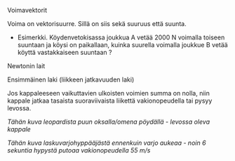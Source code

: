 Voimavektorit

Voima on vektorisuurre. Sillä on siis sekä suuruus että suunta.

 * Esimerkki. Köydenvetokisassa joukkua A vetää 2000 N voimalla toiseen suuntaan ja köysi on paikallaan, kuinka suurella voimalla joukkue B vetää köyttä vastakkaiseen suuntaan ? 
 

Newtonin lait

Ensimmäinen laki (liikkeen jatkavuuden laki)

Jos kappaleeseen vaikuttavien ulkoisten voimien summa on nolla, niin kappale jatkaa tasaista suoraviivaista liikettä vakionopeudella tai pysyy levossa.

*Tähän kuva leopardista puun oksalla/omena pöydällä - levossa oleva kappale*

*Tähän kuva laskuvarjohyppääjästä ennenkuin varjo aukeaa - noin 6 sekuntia hypystä putoaa vakionopeudella 55 m/s*






